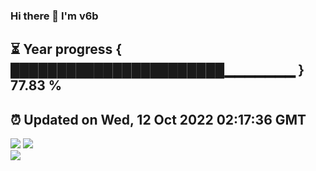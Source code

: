 ### Hi there 👋  I'm v6b  
⏳ Year progress { ███████████████████████▁▁▁▁▁▁▁ } 77.83 %
---
⏰ Updated on Wed, 12 Oct 2022 02:17:36 GMT
---
![](https://github-readme-stats.vercel.app/api?username=v6b&bg_color=30,e96443,904e95&title_color=fff&text_color=fff&layout=compact)
![](https://github-readme-stats.vercel.app/api/top-langs/?username=v6b&layout=compact&bg_color=30,e96443,904e95&title_color=fff&text_color=fff)  
![](https://gcore.jsdelivr.net/gh/v6b/v6b@main/assets/github-contribution-grid-snake.svg)

